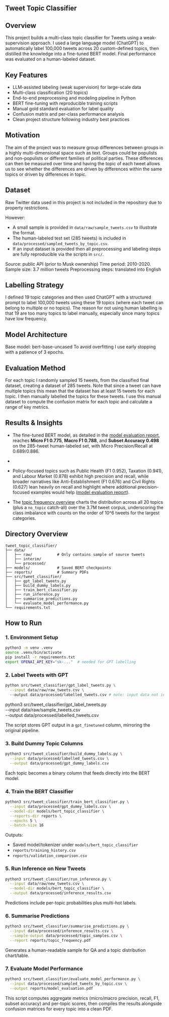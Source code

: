 ## Tweet Topic Classifier 

## Overview 

This project builds a multi-class topic classifier for Tweets using a weak-supervision approach. I used a large language model (ChatGPT) to automatically label 100,000 tweets across 20 custom-defined topics, then distilled the knowledge into a fine-tuned BERT model. Final performance was evaluated on a human-labeled dataset.

## Key Features

- LLM-assisted labeling (weak supervision) for large-scale data
- Multi-class classification (20 topics)
- End-to-end preprocessing and modeling pipeline in Python
- BERT fine-tuning with reproducible training scripts
- Manual gold standard evaluation for label quality
- Confusion matrix and per-class performance analysis
- Clean project structure following industry best practices

## Motivation

The aim of the project was to measure group differences between groups in a highly multi-dimensional space such as text. Groups could be populists and non-populists or different families of political parties. These differences can then be measured over time and having the topic of each tweet allows us to see whether the differences are driven by differences within the same topics or driven by differences in topic.

## Dataset

Raw Twitter data used in this project is not included in the repository due to property restrictions.

However:
- A small sample is provided in `data/raw/sample_tweets.csv` to illustrate the format.
- The human-labeled test set (285 tweets) is included in `data/processed/sampled_tweets_by_topic.csv`.
- If an input dataset is provided then all preprocessing and labeling steps are fully reproducible via the scripts in `src/`.

Source: public API (prior to Musk ownership)
Time period: 2010-2020. 
Sample size: 3.7 million tweets
Preprocessing steps: translated into English

## Labelling Strategy

I defined 19 topic categories and then used ChatGPT with a structured prompt to label 100,000 tweets using these 19 topics (where each tweet can belong to multiple or no topics). The reason for not using human labelling is that 19 are too many topics to label manually, especially since many topics have low frequency.

## Model Architecture

Base model: bert-base-uncased
To avoid overfitting I use early stopping with a patience of 3 epochs.

## Evaluation Method

For each topic I randomly sampled 15 tweets, from the classified final dataset, creating a dataset of 285 tweets. Note that since a tweet can have multiple topics this mean that the dataset has at least 15 tweets for each topic. I then manually labelled the topics for these tweets. I use this manual dataset to compute the confusion matrix for each topic and calculate a range of key metrics.

## Results & Insights

- The fine-tuned BERT model, as detailed in the [model evaluation report](reports/model_evaluation.pdf), reaches **Micro F1 0.775**, **Macro F1 0.788**, and **Subset Accuracy 0.498** on the 285-tweet human-labeled set, with Micro Precision/Recall at 0.689/0.886.
- 
- Policy-focused topics such as Public Health (F1 0.952), Taxation (0.941), and Labour Market (0.878) exhibit high precision and recall, while broader narratives like Anti-Establishment (F1 0.676) and Civil Rights (0.627) lean heavily on recall and highlight where additional precision-focused examples would help ([model evaluation report](reports/model_evaluation.pdf)).
  
- The [topic frequency overview](reports/topic_frequency.pdf) charts the distribution across all 20 topics (plus a `no_topic` catch-all) over the 3.7M tweet corpus, underscoring the class imbalance with counts on the order of 10^6 tweets for the largest categories.

## Directory Overview

```
tweet_topic_classifier/
├── data/
│   ├── raw/           # Only contains sample of source tweets 
│   ├── interim/   
│   └── processed/    
├── models/            # Saved BERT checkpoints
├── reports/           # Summary PDFs
├── src/tweet_classifier/
│   ├── gpt_label_tweets.py
│   ├── build_dummy_labels.py
│   ├── train_bert_classifier.py
│   ├── run_inference.py
│   ├── summarise_predictions.py
│   └── evaluate_model_performance.py
└── requirements.txt
```

## How to Run

### 1. Environment Setup

```bash
python3 -m venv .venv
source .venv/bin/activate
pip install -r requirements.txt
export OPENAI_API_KEY="sk-..."  # needed for GPT labelling
```

### 2. Label Tweets with GPT

```bash
python src/tweet_classifier/gpt_label_tweets.py \
  --input data/raw/raw_tweets.csv \ 
  --output data/processed/labelled_tweets.csv # note: input data not included, default is sample 
```
python3 src/tweet_classifier/gpt_label_tweets.py \
  --input data/raw/sample_tweets.csv \
  --output data/processed/labelled_tweets.csv 

The script stores GPT output in a `gpt_finetuned` column, mirroring the original pipeline.

### 3. Build Dummy Topic Columns

```bash
python3 src/tweet_classifier/build_dummy_labels.py \
  --input data/processed/labelled_tweets.csv \
  --output data/processed/gpt_dummy_labels.csv
```

Each topic becomes a binary column that feeds directly into the BERT model.

### 4. Train the BERT Classifier

```bash
python3 src/tweet_classifier/train_bert_classifier.py \
  --input data/processed/gpt_dummy_labels.csv \
  --model-dir models/bert_topic_classifier \
  --reports-dir reports \
  --epochs 5 \
  --batch-size 16
```

Outputs:
- Saved model/tokenizer under `models/bert_topic_classifier`
- `reports/training_history.csv`
- `reports/validation_comparison.csv`

### 5. Run Inference on New Tweets

```bash
python3 src/tweet_classifier/run_inference.py \
  --input data/raw/new_tweets.csv \
  --model-dir models/bert_topic_classifier \
  --output data/processed/inference_results.csv
```

Predictions include per-topic probabilities plus multi-hot labels.

### 6. Summarise Predictions

```bash
python3 src/tweet_classifier/summarise_predictions.py \
  --input data/processed/inference_results.csv \
  --sample-output data/processed/topic_samples.csv \
  --report reports/topic_frequency.pdf
```

Generates a human-readable sample for QA and a topic distribution chart/table.

### 7. Evaluate Model Performance

```bash
python3 src/tweet_classifier/evaluate_model_performance.py \
  --input data/processed/sampled_tweets_by_topic.csv \
  --output reports/model_evaluation.pdf
```

This script computes aggregate metrics (micro/macro precision, recall, F1, subset accuracy) and per-topic scores, then compiles the results alongside confusion matrices for every topic into a clean PDF.


